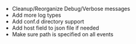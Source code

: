 * Cleanup/Reorganize Debug/Verbose messages
* Add more log types
* Add conf.d directory support
* Add host field to json file if needed
* Make sure path is specified on all events
